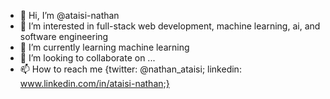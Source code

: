 - 👋 Hi, I’m @ataisi-nathan
- 👀 I’m interested in full-stack web development, machine learning, ai, and software engineering
- 🌱 I’m currently learning machine learning
- 💞️ I’m looking to collaborate on ...
- 📫 How to reach me {twitter: @nathan_ataisi; linkedin: www.linkedin.com/in/ataisi-nathan;}

<!---
ataisi-nathan/ataisi-nathan is a ✨ special ✨ repository because its `README.md` (this file) appears on your GitHub profile.
You can click the Preview link to take a look at your changes.
--->
